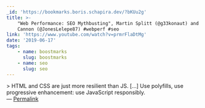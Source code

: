 ```yaml
---
_id: 'https://bookmarks.boris.schapira.dev/?bKUu2g'
title: >-
    "Web Performance: SEO Mythbusting", Martin Splitt (@g33konaut) and Ada Rose
    Cannon (@JonesLelepe87) #webperf #seo
link: 'https://www.youtube.com/watch?v=prmrFlaDtMg'
date: '2019-06-17'
tags:
    - name: boostmarks
      slug: boostmarks
    - name: seo
      slug: seo
---
```


&gt; HTML and CSS are just more resilient than JS. […] Use polyfills, use
progressive enhancement: use JavaScript responsibly. <br>&#8212;
<a href="https://bookmarks.boris.schapira.dev/?bKUu2g" title="Permalink">Permalink</a>

